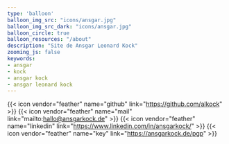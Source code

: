 ```yaml
---
type: 'balloon'
balloon_img_src: "icons/ansgar.jpg"
balloon_img_src_dark: "icons/ansgar.jpg"
balloon_circle: true
balloon_resources: "/about"
description: "Site de Ansgar Leonard Kock"
zooming_js: false
keywords:
- ansgar
- kock
- ansgar kock
- ansgar leonard kock
---
```


{{< icon vendor="feather" name="github" link="https://github.com/alkock" >}}
{{< icon vendor="feather" name="mail" link="mailto:hallo@ansgarkock.de" >}}
{{< icon vendor="feather" name="linkedin" link="https://www.linkedin.com/in/ansgarkock/" >}}
{{< icon vendor="feather" name="key" link="https://ansgarkock.de/pgp" >}}